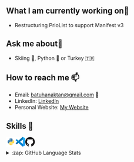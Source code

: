 ## What I am currently working on🌱 
- Restructuring PrioList to support Manifest v3

## Ask me about💬
- Skiing 🎿, Python 🐍 or Turkey <span>&#x1F1F9;&#x1F1F7;</span>

## How to reach me 📫 
- Email: batuhanaktan@gmail.com 📧
- LinkedIn: <a href="https://ca.linkedin.com/in/batuhan-aktan-9385ba198?trk=people-guest_people_search-card">LinkedIn</a>
- Personal Website: <a href="http://batuhanaktan.com">My Website</a>
## Skills 🤹‍
<img align="left" alt="Python" width="26px" src="https://raw.githubusercontent.com/github/explore/78df643247d429f6cc873026c0622819ad797942/topics/python/python.png" />
<img align="left" alt="Visual Studio Code" width="26px" src="https://raw.githubusercontent.com/github/explore/80688e429a7d4ef2fca1e82350fe8e3517d3494d/topics/visual-studio-code/visual-studio-code.png" />
<img align="left" alt="GitHub" width="26px" src="https://raw.githubusercontent.com/github/explore/78df643247d429f6cc873026c0622819ad797942/topics/github/github.png" />
<br/>
<br/>
<details>
  <summary>:zap: GitHub Language Stats</summary>
  
  [![Top Langs](https://github-readme-stats.vercel.app/api/top-langs/?username=BatuhanAktan&layout=compact)](https://github.com/anuraghazra/github-readme-stats)
</details>